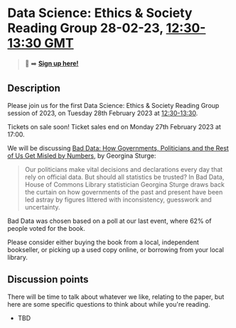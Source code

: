 # Data Science: Ethics & Society Reading Group 28-02-23, [12:30-13:30 GMT](https://www.timeanddate.com/worldclock/fixedtime.html?msg=Bad+Data%3A+How+Governments%2C+Politicians+and+the+Rest+of+Us+Get+Misled+by+Numbers&iso=20230228T12&p1=%3A&ah=1)

> 📝 :arrow_right: [**Sign up here!**]()

## Description

Please join us for the first Data Science: Ethics & Society Reading Group session of 2023, on Tuesday 28th February 2023 at [12:30-13:30](https://www.timeanddate.com/worldclock/fixedtime.html?msg=Bad+Data%3A+How+Governments%2C+Politicians+and+the+Rest+of+Us+Get+Misled+by+Numbers&iso=20230228T12&p1=%3A&ah=1).

Tickets on sale soon! Ticket sales end on Monday 27th February 2023 at 17:00.

We will be discussing [Bad Data: How Governments, Politicians and the Rest of Us Get Misled by Numbers](https://twitter.com/grsturge), by Georgina Sturge:

> Our politicians make vital decisions and declarations every day that rely on official data. But should all statistics be trusted? In Bad Data, House of Commons Library statistician Georgina Sturge draws back the curtain on how governments of the past and present have been led astray by figures littered with inconsistency, guesswork and uncertainty.

Bad Data was chosen based on a poll at our last event, where 62% of people voted for the book.

Please consider either buying the book from a local, independent bookseller, or picking up a used copy online, or borrowing from your local library.

## Discussion points

There will be time to talk about whatever we like, relating to the paper, but here are some specific questions to think about while you're reading.

- TBD

<!--

## Meeting notes

### Who came
Number of people:

### What did we think?
Notes here!
Shall we email the author? If so, who'll send the email?

-->
